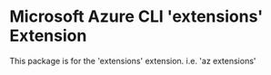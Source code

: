Microsoft Azure CLI 'extensions' Extension
==========================================

This package is for the 'extensions' extension.
i.e. 'az extensions'
